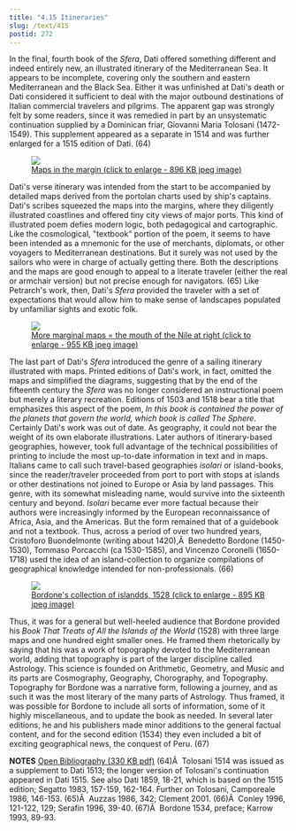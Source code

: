 ```yaml
---
title: "4.15 Itineraries"
slug: /text/415
postid: 272
---
```

In the final, fourth book of the <em>Sfera</em>, Dati offered something different and indeed entirely new, an illustrated itinerary of the Mediterranean Sea. It appears to be incomplete, covering only the southern and eastern Mediterranean and the Black Sea. Either it was unfinished at Dati's death or Dati considered it sufficient to deal with the major outbound destinations of Italian commercial travelers and pilgrims. The apparent gap was strongly felt by some readers, since it was remedied in part by an unsystematic continuation supplied by a Dominican friar, Giovanni Maria Tolosani (1472-1549). This supplement appeared as a separate in 1514 and was further enlarged for a 1515 edition of Dati. (64)
<p style="text-align: center;"></p>


<figure class="mkdn-figure">
    <a href="/images_full/4.00_Chapter_Four/HFS_089.03.jpg" class="mkdn-image-link">
    <img class="mkdn-image" src="/images_full/4.00_Chapter_Four/HFS_089.03.jpg" />
    <figcaption class="mkdn-figcaption">Maps in the margin (click to enlarge - 896 KB jpeg image)</figcaption>
    </a>
</figure>

Dati's verse itinerary was intended from the start to be accompanied by detailed maps derived from the portolan charts used by ship's captains. Dati's scribes squeezed the maps into the margins, where they diligently illustrated coastlines and offered tiny city views of major ports. This kind of illustrated poem defies modern logic, both pedagogical and cartographic. Like the cosmological, "textbook" portion of the poem, it seems to have been intended as a mnemonic for the use of merchants, diplomats, or other voyagers to Mediterranean destinations. But it surely was not used by the sailors who were in charge of actually getting there. Both the descriptions and the maps are good enough to appeal to a literate traveler (either the real or armchair version) but not precise enough for navigators. (65) Like Petrarch's work, then, Dati's <em>Sfera</em> provided the traveler with a set of expectations that would allow him to make sense of landscapes populated by unfamiliar sights and exotic folk.
<p style="text-align: center;"></p>


<figure class="mkdn-figure">
    <a href="/images_full/4.00_Chapter_Four/HFS_089.05.jpg" class="mkdn-image-link">
    <img class="mkdn-image" src="/images_full/4.00_Chapter_Four/HFS_089.05.jpg" />
    <figcaption class="mkdn-figcaption">More marginal maps = the mouth of the Nile at right (click to enlarge - 955 KB jpeg image)</figcaption>
    </a>
</figure>

The last part of Dati's <em>Sfera</em> introduced the genre of a sailing itinerary illustrated with maps. Printed editions of Dati's work, in fact, omitted the maps and simplified the diagrams, suggesting that by the end of the fifteenth century the <em>Sfera</em> was no longer considered an instructional poem but merely a literary recreation. Editions of 1503 and 1518 bear a title that emphasizes this aspect of the poem, <em>In this book is contained the power of the planets that govern the world, which book is called The Sphere</em>. Certainly Dati's work was out of date. As geography, it could not bear the weight of its own elaborate illustrations. Later authors of itinerary-based geographies, however, took full advantage of the technical possibilities of printing to include the most up-to-date information in text and in maps. Italians came to call such travel-based geographies <em>isolari</em> or island-books, since the reader/traveler proceeded from port to port with stops at islands or other destinations not joined to Europe or Asia by land passages. This genre, with its somewhat misleading name, would survive into the sixteenth century and beyond. <em>Isolari</em> became ever more factual because their authors were increasingly informed by the European reconnaissance of Africa, Asia, and the Americas. But the form remained that of a guidebook and not a textbook. Thus, across a period of over two hundred years, Cristoforo Buondelmonte (writing about 1420),Â  Benedetto Bordone (1450-1530), Tommaso Porcacchi (ca 1530-1585), and Vincenzo Coronelli (1650-1718) used the idea of an island-collection to organize compilations of geographical knowledge intended for non-professionals. (66)
<p style="text-align: center;"></p>


<figure class="mkdn-figure">
    <a href="/images_full/4.00_Chapter_Four/HFS_091.02.jpg" class="mkdn-image-link">
    <img class="mkdn-image" src="/images_full/4.00_Chapter_Four/HFS_091.02.jpg" />
    <figcaption class="mkdn-figcaption">Bordone's collection of islandds, 1528 (click to enlarge - 895 KB jpeg image)</figcaption>
    </a>
</figure>

Thus, it was for a general but well-heeled audience that Bordone provided his <em>Book That Treats of All the Islands of the World</em> (1528) with three large maps and one hundred eight smaller ones. He framed them rhetorically by saying that his was a work of topography devoted to the Mediterranean world, adding that topography is part of the larger discipline called Astrology. This science is founded on Arithmetic, Geometry, and Music and its parts are Cosmography, Geography, Chorography, and Topography. Topography for Bordone was a narrative form, following a journey, and as such it was the most literary of the many parts of Astrology. Thus framed, it was possible for Bordone to include all sorts of information, some of it highly miscellaneous, and to update the book as needed. In several later editions, he and his publishers made minor additions to the general factual content, and for the second edition (1534) they even included a bit of exciting geographical news, the conquest of Peru. (67)

<strong>NOTES</strong>
<a href="http://www.humanismforsale.org/bibliography.pdf" target="new">Open Bibliography (330 KB pdf)</a>
(64)Â  Tolosani 1514 was issued as a supplement to Dati 1513; the longer version of Tolosani's continuation appeared in Dati 1515. See also Dati 1859, 18-21, which is based on the 1515 edition; Segatto 1983, 157-159, 162-164. Further on Tolosani, Camporeale 1986, 146-153.
(65)Â  Auzzas 1986, 342; Clement 2001.
(66)Â  Conley 1996, 121-122, 129; Serafin 1996, 39-40.
(67)Â  Bordone 1534, preface; Karrow 1993, 89-93.
